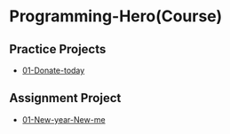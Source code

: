 # Programming-Hero(Course)

## Practice Projects

- [01-Donate-today](https://programmershipon.github.io/donate-today/)

## Assignment Project

- [01-New-year-New-me](https://programmershipon.github.io/Happy-New-Year/)
